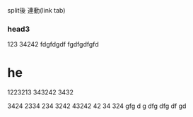 split後 連動(link tab)

### head3
123
34242
fdgfdgdf
fgdfgdfgfd


# he
1223213
343242
3432

3424
2334
234
3242
43242
42
34
324
gfg
d
g
dfg
dfg
df
gd